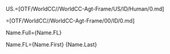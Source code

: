 
US.=[OTF/WorldCC//WorldCC-Agt-Frame/US/ID/Human/0.md]

=[OTF/WorldCC//WorldCC-Agt-Frame/00/ID/0.md]

Name.Full={Name.FL}

Name.FL={Name.First} {Name.Last}
